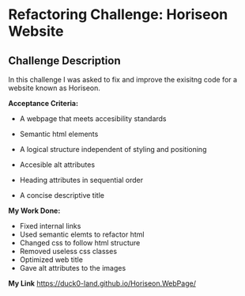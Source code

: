 #  Refactoring Challenge: Horiseon Website

##  Challenge Description

In this challenge I was asked to fix and improve the exisitng code for a website known as Horiseon.

**Acceptance Criteria:**

- A webpage that meets accesibility standards

- Semantic html elements

- A logical structure independent of styling and positioning

- Accesible alt attributes

- Heading attributes in sequential order

- A concise descriptive title

**My Work Done:**
- Fixed internal links
- Used semantic elemts to refactor html
- Changed css to follow html structure
- Removed useless css classes
- Optimized web title
- Gave alt attributes to the images

**My Link**
https://duck0-land.github.io/Horiseon.WebPage/
